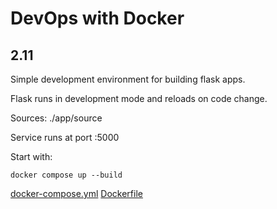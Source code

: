 # DevOps with Docker
## 2.11

Simple development environment for building flask apps.

Flask runs in development mode and reloads on code change.

Sources: ./app/source

Service runs at port :5000

Start with:
```
docker compose up --build
```

[docker-compose.yml](docker-compose.yml)
[Dockerfile](Dockerfile)
